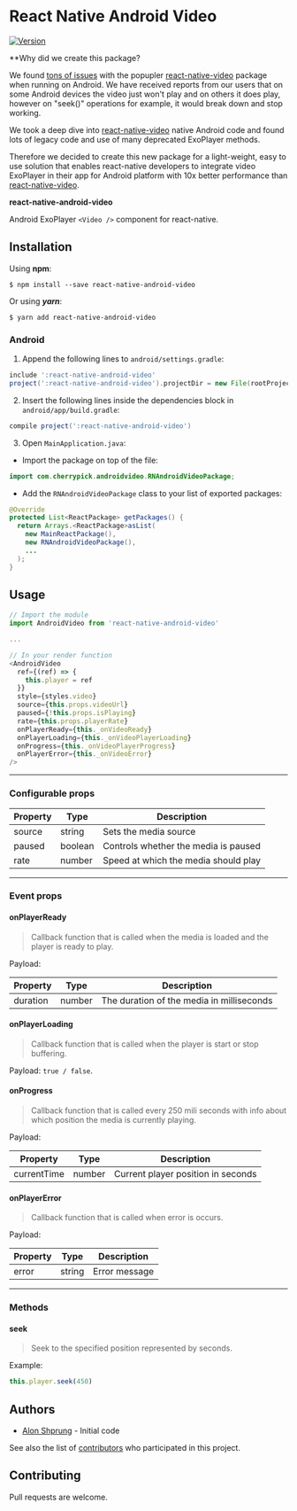 # React Native Android Video
[![Version](https://img.shields.io/npm/v/react-native-android-video.svg)](https://www.npmjs.com/package/react-native-android-video)

**Why did we create this package?

We found [tons of issues](https://github.com/react-native-community/react-native-video/issues?utf8=%E2%9C%93&q=is%3Aissue+is%3Aopen+android) with the popupler [react-native-video](https://github.com/react-native-community/react-native-video) package when running on Android. We have received reports from our users that on some Android devices the video just won't play and on others it does play, however on "seek()" operations for example, it would break down and stop working. 

We took a deep dive into [react-native-video](https://github.com/react-native-community/react-native-video) native Android code and found lots of legacy code and use of many deprecated ExoPlayer methods. 

Therefore we decided to create this new package for a light-weight, easy to use solution that enables react-native developers to integrate video ExoPlayer in their app for Android platform with 10x better performance than [react-native-video](https://github.com/react-native-community/react-native-video).

**react-native-android-video**

Android ExoPlayer `<Video />` component for react-native.

## Installation

Using **npm**:

```$ npm install --save react-native-android-video```

Or using ***yarn***:

```$ yarn add react-native-android-video```

### Android

1. Append the following lines to `android/settings.gradle`:

```gradle
include ':react-native-android-video'
project(':react-native-android-video').projectDir = new File(rootProject.projectDir, '../node_modules/react-native-android-video/src/android')
```
2. Insert the following lines inside the dependencies block in `android/app/build.gradle`:
```gradle
compile project(':react-native-android-video')
```
3. Open `MainApplication.java`:
- Import the package on top of the file:
```java
import com.cherrypick.androidvideo.RNAndroidVideoPackage;
```

- Add the `RNAndroidVideoPackage` class to your list of exported packages:
```java
@Override
protected List<ReactPackage> getPackages() {
  return Arrays.<ReactPackage>asList(
    new MainReactPackage(),
    new RNAndroidVideoPackage(),
    ...
  );
}
```

## Usage

```javascript
// Import the module
import AndroidVideo from 'react-native-android-video'

...

// In your render function
<AndroidVideo
  ref={(ref) => {
    this.player = ref
  }}
  style={styles.video}
  source={this.props.videoUrl}
  paused={!this.props.isPlaying}
  rate={this.props.playerRate}
  onPlayerReady={this._onVideoReady}
  onPlayerLoading={this._onVideoPlayerLoading}
  onProgress={this._onVideoPlayerProgress}
  onPlayerError={this._onVideoError}
/>
```
---
###  Configurable props

Property | Type | Description
--- | --- | ---
source | string | Sets the media source
paused | boolean | Controls whether the media is paused
rate | number | Speed at which the media should play
---
### Event props

#### onPlayerReady
>Callback function that is called when the media is loaded and the player is ready to play.

Payload:

Property | Type | Description
--- | --- | ---
duration | number | The duration of the media in milliseconds

#### onPlayerLoading
>Callback function that is called when the player is start or stop buffering.

Payload: `true / false`.


#### onProgress
>Callback function that is called every 250 mili seconds with info about which position the media is currently playing.

Payload:

Property | Type | Description
--- | --- | ---
currentTime | number | Current player position in seconds


#### onPlayerError
>Callback function that is called when error is occurs.

Payload:

Property | Type | Description
--- | --- | ---
error | string | Error message
---
### Methods

#### seek

>Seek to the specified position represented by seconds.

Example:
```javascript
this.player.seek(450)
```

## Authors

* [Alon Shprung](https://github.com/alonshp) - Initial code 

See also the list of [contributors](https://github.com/Cherrypick-Consulting/react-native-android-video/graphs/contributors) who participated in this project.

## Contributing

Pull requests are welcome. 

